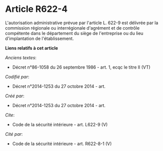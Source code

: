 # Article R622-4

L'autorisation administrative prévue par l'article L. 622-9 est délivrée par la commission régionale ou interrégionale
d'agrément et de contrôle compétente dans le département du siège de l'entreprise ou du lieu d'implantation de
l'établissement.

**Liens relatifs à cet article**

_Anciens textes_:

  - Décret n°86-1058 du 26 septembre 1986 - art. 1, ecqc le titre II (VT)

_Codifié par_:

  - Décret n°2014-1253 du 27 octobre 2014 - art.

_Créé par_:

  - Décret n°2014-1253 du 27 octobre 2014 - art.

_Cite_:

  - Code de la sécurité intérieure - art. L622-9 (V)

_Cité par_:

  - Code de la sécurité intérieure - art. R622-8-1 (V)
